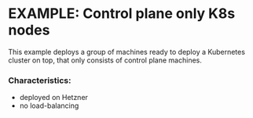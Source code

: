 EXAMPLE: Control plane only K8s nodes
=====================================

This example deploys a group of machines ready to deploy a Kubernetes cluster on top, that
only consists of control plane machines.


### Characteristics:

* deployed on Hetzner
* no load-balancing
